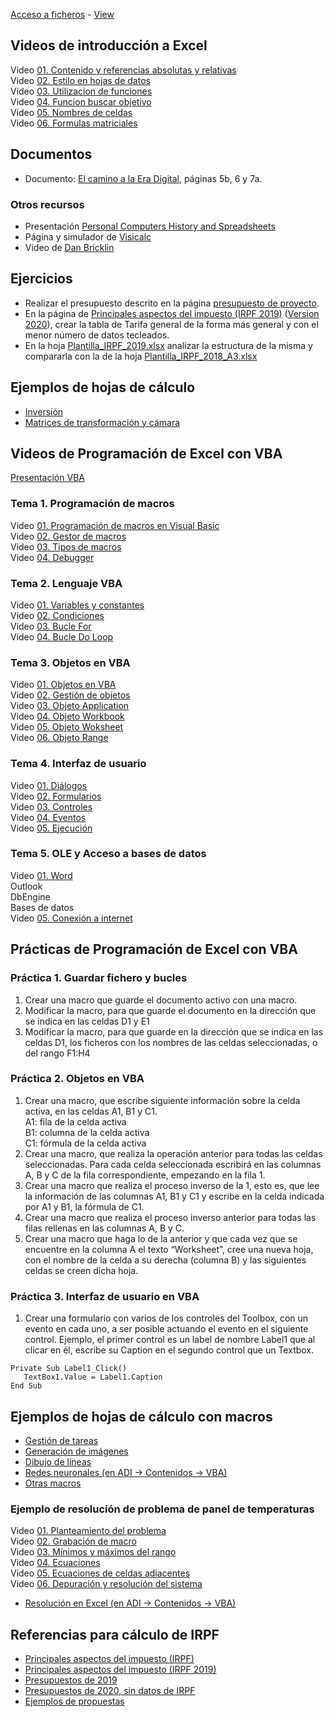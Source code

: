 [Acceso a ficheros](https://github.com/nicolasserrano/tools/tree/master/hojas) - [View](https://nicolasserrano.github.io/tools/hojas/)

## Videos de introducción a Excel  
Video <a href='https://unav.cloud.panopto.eu/Panopto/Pages/Viewer.aspx?id=672b939a-4394-4148-8e89-ac2900b92617' target='_blank'>01. Contenido y referencias absolutas y relativas</a><BR>
Video <a href='https://unav.cloud.panopto.eu/Panopto/Pages/Viewer.aspx?id=2dc1baee-d335-4a78-b136-ac2901014a8c' target='_blank'>02. Estilo en hojas de datos</a><BR>
Video <a href='https://unav.cloud.panopto.eu/Panopto/Pages/Viewer.aspx?id=e9361d78-acf8-43ba-bcb7-ac29010587cd' target='_blank'>03. Utilizacion de funciones</a><BR>
Video <a href='https://unav.cloud.panopto.eu/Panopto/Pages/Viewer.aspx?id=3e3bfbcb-57b9-4e3c-a590-ac2901087fac' target='_blank'>04. Funcion buscar objetivo</a><BR>
Video <a href='https://unav.cloud.panopto.eu/Panopto/Pages/Viewer.aspx?id=faa4f545-3e17-449a-a512-ac29010a610f' target='_blank'>05. Nombres de celdas</a><BR>
Video <a href='https://unav.cloud.panopto.eu/Panopto/Pages/Viewer.aspx?id=d1e0ff9c-b80b-4c97-a90e-ac29010c55a9' target='_blank'>06. Formulas matriciales</a><BR>
 
## Documentos
- Documento: [El camino a la Era Digital](El%20camino%20a%20la%20Era%20Digital.pdf), páginas 5b, 6 y 7a.

### Otros recursos
- Presentación [Personal Computers History and Spreadsheets](PersonalComputersHistory.pdf)
- Página y simulador de [Visicalc](https://www.pcjs.org/software/pcx86/app/other/visicalc/1981/)  
- Video de [Dan Bricklin](https://www.ted.com/talks/dan_bricklin_meet_the_inventor_of_the_electronic_spreadsheet)  

## Ejercicios  
 - Realizar el presupuesto descrito en la página [presupuesto de proyecto](Presupuesto.md).
- En la página de [Principales aspectos del impuesto (IRPF 2019)](https://www.gipuzkoa.eus/documents/2456431/3139313/Principales+aspectos+IRPF+2019+CAS/f5d770ae-405f-0fdd-747d-2ad01f3b357b) ([Version 2020](https://www.gipuzkoa.eus/documents/2456431/20361552/Principales+aspectos+RENTA+2020+CASTELLANO.pdf)), crear la tabla de Tarifa general de la forma más general y con el menor número de datos tecleados.
- En la hoja [Plantilla_IRPF_2019.xlsx](Plantilla_IRPF_2019.xlsx) analizar la estructura de la misma y compararla con la de la hoja [Plantilla_IRPF_2018_A3.xlsx](Plantilla_IRPF_2018_A3.xlsx)

## Ejemplos de hojas de cálculo
- [Inversión](CloruroVinilo.xls)
- [Matrices de transformación y cámara](graficos/matrix2.xls)

## Videos de Programación de Excel con VBA
[Presentación VBA](https://www.nicolasserrano.com/tools/hojas/Excel_VBA.pdf)

### Tema 1. Programación de macros
Video <a href='https://unav.cloud.panopto.eu/Panopto/Pages/Viewer.aspx?id=c09ce768-e29c-4cb3-8b31-ac60011ad147' target='_blank'>01. Programación de macros en Visual Basic</a><BR>
Video <a href='https://unav.cloud.panopto.eu/Panopto/Pages/Viewer.aspx?id=2a708e68-0260-49f1-98f7-ac60011d67ba' target='_blank'>02. Gestor de macros</a><BR>
Video <a href='https://unav.cloud.panopto.eu/Panopto/Pages/Viewer.aspx?id=d25cc3a2-3693-4b6d-b735-ac60012286bd' target='_blank'>03. Tipos de macros</a><BR>
Video <a href='https://unav.cloud.panopto.eu/Panopto/Pages/Viewer.aspx?id=99d901a5-a813-4bc6-8177-ac60012417e7' target='_blank'>04. Debugger</a><BR>

### Tema 2. Lenguaje VBA
Video <a href='https://unav.cloud.panopto.eu/Panopto/Pages/Viewer.aspx?id=96bf136d-0a18-4e24-820f-ac620110c6c3' target='_blank'>01. Variables y constantes</a><BR>
Video <a href='https://unav.cloud.panopto.eu/Panopto/Pages/Viewer.aspx?id=99e2495a-9a06-4972-9841-ac62011307f7' target='_blank'>02. Condiciones</a><BR>
Video <a href='https://unav.cloud.panopto.eu/Panopto/Pages/Viewer.aspx?id=64ae4061-be5e-4edb-8a70-ac620114a9e4' target='_blank'>03. Bucle For</a><BR>
Video <a href='https://unav.cloud.panopto.eu/Panopto/Pages/Viewer.aspx?id=3513ab98-d881-4062-ab06-ac62011becef' target='_blank'>04. Bucle Do Loop</a><BR>
 
### Tema 3. Objetos en VBA
Video <a href='https://unav.cloud.panopto.eu/Panopto/Pages/Viewer.aspx?id=f957a61e-fce7-4574-8cfb-ac62011f928a' target='_blank'>01. Objetos en VBA</a><BR>
Video <a href='https://unav.cloud.panopto.eu/Panopto/Pages/Viewer.aspx?id=c1f07d6d-fb06-400f-a9b3-ac63011cd48c' target='_blank'>02. Gestión de objetos</a><BR>
Video <a href='https://unav.cloud.panopto.eu/Panopto/Pages/Viewer.aspx?id=90ea29ff-c7b9-4851-aa0e-ac63011f3c3a' target='_blank'>03. Objeto Application</a><BR>
Video <a href='https://unav.cloud.panopto.eu/Panopto/Pages/Viewer.aspx?id=7b326346-e1f3-47ec-bb56-ac6700f7fe51' target='_blank'>04. Objeto Workbook</a><BR>
Video <a href='https://unav.cloud.panopto.eu/Panopto/Pages/Viewer.aspx?id=c848ec33-60f5-4481-aa5c-ac6700f9895a' target='_blank'>05. Objeto Woksheet</a><BR>
Video <a href='https://unav.cloud.panopto.eu/Panopto/Pages/Viewer.aspx?id=68abb2c5-4f0b-42ee-b689-ac6701010028' target='_blank'>06. Objeto Range</a><BR>

### Tema 4. Interfaz de usuario
Video <a href='https://unav.cloud.panopto.eu/Panopto/Pages/Viewer.aspx?id=c8003ee6-a2a5-44bf-8e35-ac6e010441e6' target='_blank'>01. Diálogos</a><BR>
Video <a href='https://unav.cloud.panopto.eu/Panopto/Pages/Viewer.aspx?id=9211e3b6-4fa3-4171-b7ee-ac6e010aca85' target='_blank'>02. Formularios</a><BR>
Video <a href='https://unav.cloud.panopto.eu/Panopto/Pages/Viewer.aspx?id=278e3137-03da-478a-9683-ac6e010bb9d6' target='_blank'>03. Controles</a><BR>
Video <a href='https://unav.cloud.panopto.eu/Panopto/Pages/Viewer.aspx?id=490d53c5-233b-4b5d-b99b-ac6e010d19c3' target='_blank'>04. Eventos</a><BR>
Video <a href='https://unav.cloud.panopto.eu/Panopto/Pages/Viewer.aspx?id=93a2b4bc-7288-4b72-8863-ac6e010dd590' target='_blank'>05. Ejecución</a><BR>

### Tema 5. OLE y Acceso a bases de datos
Video <a href='https://unav.cloud.panopto.eu/Panopto/Pages/Viewer.aspx?id=6a5bceb8-e267-4362-bc68-ac6e0118167a' target='_blank'>01. Word</a><BR>
Outlook  
DbEngine  
Bases de datos  
Video <a href='https://unav.cloud.panopto.eu/Panopto/Pages/Viewer.aspx?id=a45c1b86-3ef5-4238-98d8-ac6e0131e756' target='_blank'>05. Conexión a internet</a><BR>

## Prácticas de Programación de Excel con VBA  

### Práctica 1. Guardar fichero y bucles
1. Crear una macro que guarde el documento activo con una macro.
2. Modificar la macro, para que guarde el documento en la dirección que se indica en las celdas D1 y E1
3. Modificar la macro, para que guarde en la dirección que se indica en las celdas D1, los ficheros con los nombres de las celdas seleccionadas, o del rango F1:H4

### Práctica 2. Objetos en VBA  
1. Crear una macro, que escribe siguiente información sobre la celda activa, en las celdas A1, B1 y C1.  
      A1: fila de la celda activa  
      B1: columna de la celda activa  
      C1: fórmula de la celda activa  
2. Crear una macro, que realiza la operación anterior para todas las celdas seleccionadas. Para cada celda seleccionada escribirá en las columnas A, B y C de la fila correspondiente, empezando en la fila 1.
3. Crear una macro que realiza el proceso inverso de la 1, esto es, que lee la información de las columnas A1, B1 y C1 y escribe en la celda indicada por A1 y B1, la fórmula de C1.
4. Crear una macro que realiza el proceso inverso anterior para todas las filas rellenas en las columnas A, B y C.
5. Crear una macro que haga lo de la anterior y que cada vez que se encuentre en la columna A el texto “Worksheet”, cree una nueva hoja, con el nombre de la celda a su derecha (columna B) y las siguientes celdas se creen dicha hoja.

### Práctica 3. Interfaz de usuario en VBA  
1. Crear una formulario con varios de los controles del Toolbox, con un evento en cada uno, a ser posible actuando el evento en el siguiente control.
   Ejemplo, el primer control es un label de nombre Label1 que al clicar en él, escribe su Caption en el segundo control que un Textbox.
```
Private Sub Label1_Click()
   TextBox1.Value = Label1.Caption
End Sub
```
 

## Ejemplos de hojas de cálculo con macros  
 - [Gestión de tareas](http://www.nicolasserrano.com/TimeManagement)
 - [Generación de imágenes](graficos/light.xls)
 - [Dibujo de líneas](graficos/lines.xls)
 - [Redes neuronales (en ADI -> Contenidos -> VBA)](https://aula-virtual.unav.edu/bbcswebdav/pid-1506931-dt-content-rid-4485541_1/xid-4485541_1)
 - [Otras macros](Macros.md)
  
<!-- 
 - [Matrices de transformación y cámara](http://www4.tecnun.es/asignaturas/grafcomp/presentaciones/excel/matrix2.xls)
 - [Generación de imágenes](http://www4.tecnun.es/asignaturas/grafcomp/presentaciones/excel/light.xls)
 - [Dibujo de líneas](http://www4.tecnun.es/asignaturas/grafcomp/presentaciones/excel/lines.xls)
-->

### Ejemplo de resolución de problema de panel de temperaturas
Video <a href='https://unav.cloud.panopto.eu/Panopto/Pages/Viewer.aspx?id=43dcde07-abbc-4f34-97fd-ac78011b806a' target='_blank'>01. Planteamiento del problema</a><BR>
Video <a href='https://unav.cloud.panopto.eu/Panopto/Pages/Viewer.aspx?id=0396d763-eca1-4a06-9886-ac78011d9fe5' target='_blank'>02. Grabación de macro</a><BR>
Video <a href='https://unav.cloud.panopto.eu/Panopto/Pages/Viewer.aspx?id=772578f6-8352-4957-990e-ac780121393a' target='_blank'>03. Mínimos y máximos del rango</a><BR>
Video <a href='https://unav.cloud.panopto.eu/Panopto/Pages/Viewer.aspx?id=099394d9-8bea-48ca-813d-ac780123e995' target='_blank'>04. Ecuaciones</a><BR>
Video <a href='https://unav.cloud.panopto.eu/Panopto/Pages/Viewer.aspx?id=5f92e3c7-5748-479a-a09f-ac78012a79ba' target='_blank'>05. Ecuaciones de celdas adiacentes</a><BR>
Video <a href='https://unav.cloud.panopto.eu/Panopto/Pages/Viewer.aspx?id=a836d2f5-5618-4a04-ba9a-ac78012e5306' target='_blank'>06. Depuración y resolución del sistema</a><BR>

- [Resolución en Excel (en ADI -> Contenidos -> VBA)](https://aula-virtual.unav.edu/bbcswebdav/pid-1508715-dt-content-rid-4505635_1/xid-4505635_1)

## Referencias para cálculo de IRPF
- [Principales aspectos del impuesto (IRPF)](https://www.gipuzkoa.eus/es/web/ogasuna/impuestos/renta/principales-aspectos)  
- [Principales aspectos del impuesto (IRPF 2019)](https://www.gipuzkoa.eus/documents/2456431/3139313/Principales+aspectos+IRPF+2019+CAS/f5d770ae-405f-0fdd-747d-2ad01f3b357b)
- [Presupuestos de 2019](http://www4.gipuzkoa.net/ogasuna/presupuestos/2019/Ppto2019/pdfs/0/Disposiciones.pdf)  
- [Presupuestos de 2020, sin datos de IRPF](http://www7.gipuzkoa.net/presupuestos/2020/Ppre2020/pdfs/0/Disposiciones.pdf)  
- [Ejemplos de propuestas](https://www.gipuzkoa.eus/es/web/ogasuna/impuestos/modelo/109/2018/propuesta-autoliquidacion)
 

